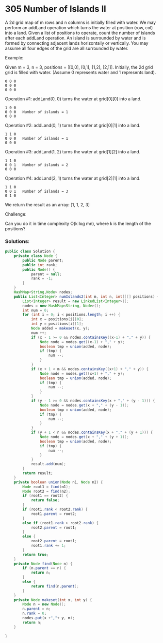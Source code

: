 # 305 Number of Islands II

A 2d grid map of m rows and n columns is initially filled with water. We may perform an addLand operation which turns the water at position (row, col) into a land. Given a list of positions to operate, count the number of islands after each addLand operation. An island is surrounded by water and is formed by connecting adjacent lands horizontally or vertically. You may assume all four edges of the grid are all surrounded by water.

Example:

Given m = 3, n = 3, positions = [[0,0], [0,1], [1,2], [2,1]].
Initially, the 2d grid grid is filled with water. (Assume 0 represents water and 1 represents land).

```
0 0 0
0 0 0
0 0 0
```

Operation #1: addLand(0, 0) turns the water at grid[0][0] into a land.

```
1 0 0
0 0 0   Number of islands = 1
0 0 0
```
Operation #2: addLand(0, 1) turns the water at grid[0][1] into a land.
```
1 1 0
0 0 0   Number of islands = 1
0 0 0
```
Operation #3: addLand(1, 2) turns the water at grid[1][2] into a land.
```
1 1 0
0 0 1   Number of islands = 2
0 0 0
```
Operation #4: addLand(2, 1) turns the water at grid[2][1] into a land.
```
1 1 0
0 0 1   Number of islands = 3
0 1 0
```
We return the result as an array: [1, 1, 2, 3]

Challenge:

Can you do it in time complexity O(k log mn), where k is the length of the positions?

### Solutions:

```java
public class Solution {
    private class Node {
        public Node parent;
        public int rank;
        public Node() {
            parent = null;
            rank = -1;
        }
    }
    HashMap<String,Node> nodes;
    public List<Integer> numIslands2(int m, int n, int[][] positions) {
        List<Integer> result = new LinkedList<Integer>();
        nodes = new HashMap<String, Node>();
        int num = 0;
        for (int i = 0; i < positions.length; i ++) {
            int x = positions[i][0];
            int y = positions[i][1];
            Node added = makeset(x, y);
            num ++;
            if (x - 1 >= 0 && nodes.containsKey((x-1) + "," + y)) {
                Node node = nodes.get((x-1) + "," + y);
                boolean tmp = union(added, node);
                if (tmp) {
                    num --; 
                }
            }
            if (x + 1 < m && nodes.containsKey((x+1) + "," + y)) {
                Node node = nodes.get((x+1) + "," + y);
                boolean tmp = union(added, node);
                if (tmp) {
                    num --; 
                }
            }
            if (y - 1 >= 0 && nodes.containsKey(x + "," + (y - 1))) {
                Node node = nodes.get(x + "," + (y - 1));
                boolean tmp = union(added, node);
                if (tmp) {
                    num --; 
                }
            }
            if (y + 1 < n && nodes.containsKey(x + "," + (y + 1))) {
                Node node = nodes.get(x + "," + (y + 1));
                boolean tmp = union(added, node);
                if (tmp) {
                    num --; 
                }
            }
            result.add(num);
        }
        return result;
    }
    private boolean union(Node n1, Node n2) {
        Node root1 = find(n1);
        Node root2 = find(n2);
        if (root1 == root2) {
            return false;
        }
        if (root1.rank < root2.rank) {
            root1.parent = root2;
        }
        else if (root1.rank > root2.rank) {
            root2.parent = root1;
        }
        else {
            root2.parent = root1;
            root1.rank += 1;
        }
        return true;
    }
    private Node find(Node n) {
        if (n.parent == n) {
            return n;
        }
        else {
            return find(n.parent);
        }
    }
    private Node makeset(int x, int y) {
        Node n = new Node();
        n.parent = n;
        n.rank = 0;
        nodes.put(x +","+ y, n);
        return n;
    }
    
}
```